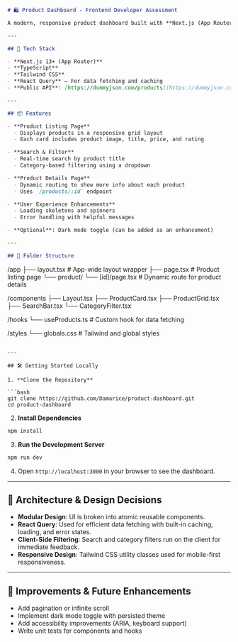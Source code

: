 
```markdown
# 🛍️ Product Dashboard - Frontend Developer Assessment

A modern, responsive product dashboard built with **Next.js (App Router)**, **Tailwind CSS**, **TypeScript**, and **React Query**. This project showcases clean architecture, component-based design, and practical frontend engineering using a public product API.

---

## 🧱 Tech Stack

- **Next.js 13+ (App Router)**
- **TypeScript**
- **Tailwind CSS**
- **React Query** – For data fetching and caching
- **Public API**: [https://dummyjson.com/products](https://dummyjson.com/products)

---

## 📦 Features

- **Product Listing Page**  
  - Displays products in a responsive grid layout  
  - Each card includes product image, title, price, and rating

- **Search & Filter**  
  - Real-time search by product title  
  - Category-based filtering using a dropdown

- **Product Details Page**  
  - Dynamic routing to show more info about each product  
  - Uses `/products/:id` endpoint

- **User Experience Enhancements**  
  - Loading skeletons and spinners  
  - Error handling with helpful messages

- **Optional**: Dark mode toggle (can be added as an enhancement)

---

## 📁 Folder Structure

```

/app
├── layout.tsx             # App-wide layout wrapper
├── page.tsx               # Product listing page
└── product/
└── \[id]/page.tsx      # Dynamic route for product details

/components
├── Layout.tsx
├── ProductCard.tsx
├── ProductGrid.tsx
├── SearchBar.tsx
└── CategoryFilter.tsx

/hooks
└── useProducts.ts         # Custom hook for data fetching

/styles
└── globals.css            # Tailwind and global styles

````

---

## 🛠️ Getting Started Locally

1. **Clone the Repository**

```bash
git clone https://github.com/Damarice/product-dashboard.git
cd product-dashboard
````

2. **Install Dependencies**

```bash
npm install
```

3. **Run the Development Server**

```bash
npm run dev
```

4. Open `http://localhost:3000` in your browser to see the dashboard.

---

## 🧠 Architecture & Design Decisions

* **Modular Design**: UI is broken into atomic reusable components.
* **React Query**: Used for efficient data fetching with built-in caching, loading, and error states.
* **Client-Side Filtering**: Search and category filters run on the client for immediate feedback.
* **Responsive Design**: Tailwind CSS utility classes used for mobile-first responsiveness.

---

## 📌 Improvements & Future Enhancements

* Add pagination or infinite scroll
* Implement dark mode toggle with persisted theme
* Add accessibility improvements (ARIA, keyboard support)
* Write unit tests for components and hooks
